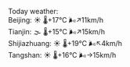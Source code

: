 Today weather:  
Beijing: ☀️   🌡️+17°C 🌬️↗11km/h  
Tianjin: 🌫  🌡️+15°C 🌬️↗15km/h  
Shijiazhuang: ☀️   🌡️+19°C 🌬️↖4km/h  
Tangshan: ☀️   🌡️+16°C 🌬️→15km/h  
